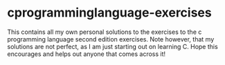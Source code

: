 # cprogramminglanguage-exercises
This contains all my own personal solutions to the exercises to the c programming language second edition exercises. Note however, that my solutions are not perfect, as I am just starting out on learning C. Hope this encourages and helps out anyone that comes across it!
